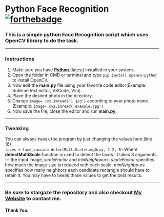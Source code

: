 
# Python Face Recognition [![forthebadge](https://forthebadge.com/images/badges/made-with-python.svg)](https://forthebadge.com)
### This is a simple python Face Recognition script which uses OpenCV library to do the task. 
---
### Instructions
 1. Make sure you have [**Python** ](https://www.python.org/)(latest) installed in your system.
 2. Open the folder in CMD or terminal and type ``` pip install opencv-python ``` to install OpenCV.
 3. Now edit the **main.py** file using your favorite code editor(Example: Sublime text editor, VSCode, Vim).
 4. Place the desired photo in the directory.
 5. Change ```image= cv2.imread('1.jpg')```  according to your photo name. (Example: ```image= cv2.imread('example.jpg')```
 6. Now save the file, close the editor and run **main.py**.
---
### Tweaking
You can always tweak the program by just changing the values  here:(line 16)
<br>
 ```faces = face_cascade.detectMultiScale(imgGray, 1.2, 5)```
 Where **detectMultiScale** function is used to detect the faces. It takes 3 arguments — the input image, _scaleFactor_ and _minNeighbours_. _scaleFactor_ specifies how much the image size is reduced with each scale. _minNeighbours_ specifies how many neighbors each candidate rectangle should have to retain it. You may have to tweak these values to get the best results.
 
 ---
### Be sure to stargaze the repository and also checkout [My Website](https://rohandas28.github.io/) to contact me.
#### Thank You.
